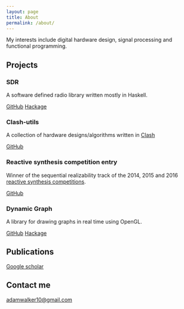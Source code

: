 ```yaml
---
layout: page
title: About
permalink: /about/
---
```


My interests include digital hardware design, signal processing and functional programming.

## Projects

### SDR
A software defined radio library written mostly in Haskell.

[GitHub](https://github.com/adamwalker/sdr) [Hackage](https://hackage.haskell.org/package/sdr)

### Clash-utils
A collection of hardware designs/algorithms written in [Clash](http://www.clash-lang.org/)

[GitHub](https://github.com/adamwalker/clash-utils)

### Reactive synthesis competition entry
Winner of the sequential realizability track of the 2014, 2015 and 2016 [reactive synthesis competitions](http://www.syntcomp.org/).

[GitHub](https://github.com/adamwalker/syntcomp) 

### Dynamic Graph

A library for drawing graphs in real time using OpenGL.

[GitHub](https://github.com/adamwalker/dynamic-graph) [Hackage](https://hackage.haskell.org/package/dynamic-graph)

## Publications

[Google scholar](https://scholar.google.com.au/citations?user=A9cTC0EAAAAJ)

## Contact me

[adamwalker10@gmail.com](mailto:adamwalker10@gmail.com)
